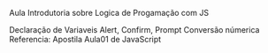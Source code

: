 Aula Introdutoria sobre Logica de Progamação com JS

Declaração de Variaveis
Alert, Confirm, Prompt
Conversão númerica
Referencia: Apostila Aula01 de JavaScript